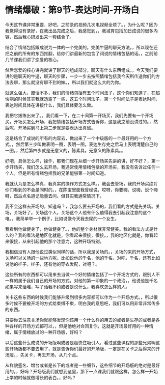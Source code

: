 # 情绪爆破：第9节-表达时间-开场白

今天这节课非常重要，好吧，之前录的视频几次电视频全烦了。，为什么呢？因为我觉得没有录好，在我出品完成之后，我感觉到，，我减育包括加日成说的很多内容，然后我心研发出来一套结合了。

结合了情绪包括跟成说为一体的一个完美的，完美牛逼的聊天方法。，所以现在还把之前的所有的东西推翻，给你们讲最新的包含了词说的情绪包括的话。，之前前几节课我们讲了恋爱的核心。

然后恋爱的核心讲完就讲了聊天的组成部分，聊天有什么东西组成。，今天我们要讲的是聊天的牛逞，聊天的步骤，一步一步去按照情绪包括我今天所传送你们的方法去聊，那么就没有聊不到的妹。，所以我们就这么大的为你。

就这么强大，废话不多，我们的情绪包括有五个时间法子，这个你们知道了，在超快期的时候其实我就透露了一些，这五个时间法子，第一个时间法子是表达时间，表达时间具体在讲接什么，我们具体要怎么做。

我把它拨练出来了。，我们看一下，在二十间第一开场买，我们先要有一个开场买，开场买怎么开场，我把情绪包括开场方式告诉你，这是我之前没讲过的。，然后呢，开场买到马上第二步就是要表达出真诚。

这是结合了成说的所有的内容去，做出来了一个中级版的一个最好用的一个方式。，然后第三步叫做表明一图，表明一图，表达生存完之后马上表明清楚自己的一图。，然后第四步就是无意义的，陈素具，无意义的陈素具。。

好吧，具体怎么样，操作，那我们现在从细一步开场买先讲的讲，好不好？，第一步开场买，我们怎么去开场，我通常使用情绪包括的开场买，我没有告诉过任何一个人，但是所有情绪包括我的兄弟能够第一时间知道。

我就认为是怎么样真，我真实的操作方式怎么样。，我会去管场，我的开场买绝对你们看到的不会是同时的。，在陈宝里面我曾经说，哎呀，你要嗨，说嗨，说个嗨呀，然后点名道记能量去问，但其实我通常情况下。

我不会这样去开场的，知道吗？，我怎么要去开场的，我们看的方式是先关场。关场，关场好了。关场这个人，关场这个人他有什么值得我去引起我注意的这个电。，我简单举一个例子，比如说像今天我去尿的一个女生。

我看到他做健身了，他做健身了。，他的整个身材就非常健美。我的看法方式是什么的？我的看法是地区化就是，你看起来很接，很接。，我的地区化就是，你看起来很接，从来引起他的那个注意力，这种开场特别。

我相信没有人跟他说过类似同样的话，所以我是关场的。，关场的来的开场方式，关场可以关场的一些地方呢，比如说他的千名，他的千名，对吧，千名，还有比如说他的样子，样子，还有他的穿衣发配，对吧？。

这些所有的东西都可以用来去当做一个好的情绪包括了一个开场方式的，跟别人不一样的属于我们自己的开场的方式，对他的第一印象的一个政治，，他说他是千名如果写来话堆，写了话我不约或者是说什么，我喜欢怎么样的人。

关卡这些东西的时候我们能够升级到很多内容都可以作为一个开场方式。，所以很多时候不要被开场的方式给束缚不束，明白我的意思吧，我们可以用非常非常传多的东西。

只要你去注意关场你就能够发现你该用一个什么样的用去的或者是生存的或者是各种各样的开场方式都可以，，但是他绝对会回复你，这就是开场最好用的一种情绪，属于情绪放过的一种开场版，好吗？

以后这些什么成说的开场版啊或者是超快住吸引人，看过这些课程的那些兄弟啊这些开场版都不要去用了，就是告诉你们最好的开场版，一定是在关卡之后得来的开场版。，先关卡，再去开场，从几个点。

从样貌签名、增台或者是长下的或者是一些细节，这些细节的开场版的绝对是最好用的。，好吗？开场版我们就想到这里，那下一点课我们就跟这样，怎么样一开始上学的时候就做增长的表白。，好吗？

